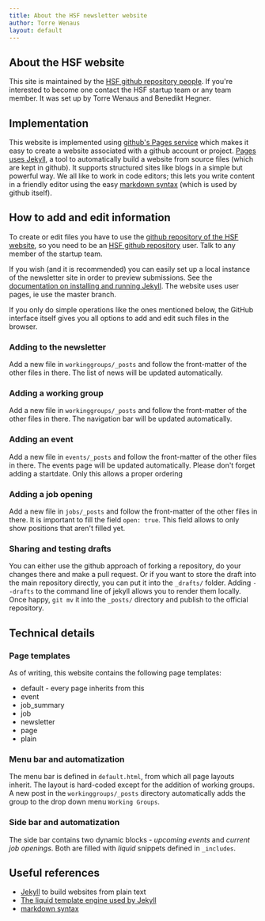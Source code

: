```yaml
---
title: About the HSF newsletter website
author: Torre Wenaus
layout: default
---
```


## About the HSF website

This site is maintained by the [HSF github repository people](https://github.com/orgs/HEP-SF/people). If you're interested to become one contact the HSF startup team or any team member. It was set up by Torre Wenaus and Benedikt Hegner.

## Implementation

This website is implemented using [github's Pages service](https://pages.github.com/) which makes it easy to create a website associated with a github account or project. [Pages uses Jekyll](https://help.github.com/articles/using-jekyll-with-pages/), a tool to automatically build a website from source files (which are kept in github). It supports structured sites like blogs in a simple but powerful way. We all like to work in code editors; this lets you write content in a friendly editor using the easy [markdown syntax](http://daringfireball.net/projects/markdown/syntax) (which is used by github itself).

## How to add and edit information

To create or edit files you have to use the [github repository of the HSF website](https://github.com/HEP-SF/hep-sf.github.io/), so you need to be an [HSF github repository](https://github.com/HEP-SF) user. Talk to any member of the startup team.

If you wish (and it is recommended) you can easily set up a local instance of the newsletter site in order to preview submissions. See the [documentation on installing and running Jekyll](https://help.github.com/articles/using-jekyll-with-pages/). The website uses user pages, ie use the master branch.

If you only do simple operations like the ones mentioned below, the GitHub interface itself gives you all options to add and edit such files in the browser.

### Adding to the newsletter

Add a new file in `workinggroups/_posts` and follow the front-matter of the
other files in there. The list of news will be updated automatically.

### Adding a working group

Add a new file in `workinggroups/_posts` and follow the front-matter of the
other files in there. The navigation bar will be updated automatically.

### Adding an event

Add a new file in `events/_posts` and follow the front-matter of the other files
in there. The events page will be updated automatically. Please don't forget
adding a startdate. Only this allows a proper ordering

### Adding a job opening

Add a new file in `jobs/_posts` and follow the front-matter of the other files
in there. It is important to fill the field `open: true`. This field allows to
only show positions that aren't filled yet.


### Sharing and testing drafts
You can either use the github approach of forking a repository, do your changes there and make a pull request. Or if you want to store the draft into the main repository directly, you can put it into the `_drafts/` folder. Adding `--drafts` to the command line of jekyll allows you to render them locally. Once happy, `git mv` it into the `_posts/` directory and publish to the official repository.

## Technical details

### Page templates

As of writing, this website contains the following page templates:

 * default - every page inherits from this
 * event
 * job_summary
 * job
 * newsletter
 * page
 * plain

### Menu bar and automatization
The menu bar is defined in `default.html`, from which all page layouts inherit.
The layout is hard-coded except for the addition of working groups. A new post
in the `workinggroups/_posts` directory automatically adds the group to the drop
down menu `Working Groups`.

### Side bar and automatization
The side bar contains two dynamic blocks - *upcoming events* and *current job
openings*. Both are filled with *liquid* snippets defined in `_includes`.



## Useful references

- [Jekyll](http://jekyllrb.com/) to build websites from plain text
- [The liquid template engine used by Jekyll](https://github.com/Shopify/liquid/wiki)
- [markdown syntax](http://daringfireball.net/projects/markdown/syntax)
